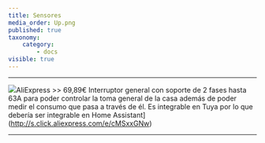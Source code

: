 ```yaml
---
title: Sensores
media_order: Up.png
published: true
taxonomy:
    category:
        - docs
visible: true
---
```


___

![](//ae01.alicdn.com/kf/HTB1.cexa5frK1RjSspbq6A4pFXaf/-font-b-WIFI-b-font-font-b-Smart-b-font-font-b-RCBO-b-font.jpg_220x220.jpg)AliExpress >> 69,89€  Interruptor general con soporte de 2 fases hasta 63A para poder controlar la toma general de la casa además de poder medir el consumo que pasa a través de él. Es integrable en Tuya por lo que debería ser integrable en Home Assistant](http://s.click.aliexpress.com/e/cMSxxGNw)

___